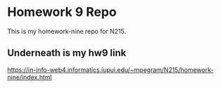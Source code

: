 # Homework 9 Repo

This is my homework-nine repo for N215.

## Underneath is my hw9 link

https://in-info-web4.informatics.iupui.edu/~mpegram/N215/homework-nine/index.html

